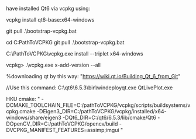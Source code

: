 have installed Qt6 via vcpkg using:

vcpkg install qt6-base:x64-windows


git pull
.\bootstrap-vcpkg.bat



cd C:PathToVCPKG
git pull
.\bootstrap-vcpkg.bat


C:\PathToVCPKG\vcpkg.exe install --triplet x64-windows


vcpkg> .\vcpkg.exe x-add-version --all


%downloading qt by this way: "https://wiki.qt.io/Building_Qt_6_from_Git"

//Use this command:
C:\qt6\6.5.3\bin\windeployqt.exe QtLivePlot.exe

HKU cmake:
"
-DCMAKE_TOOLCHAIN_FILE=C:/pathToVCPKG/vcpkg/scripts/buildsystems/vcpkg.cmake
-DEigen3_DIR=C:/pathToVCPKG/vcpkg/installed/x64-windows/share/eigen3
-DQt6_DIR=C:/qt6/6.5.3/lib/cmake/Qt6
-DOpenCV_DIR=C:/pathToVCPKG/opencv/build
-DVCPKG_MANIFEST_FEATURES=assimp;imgui
"
